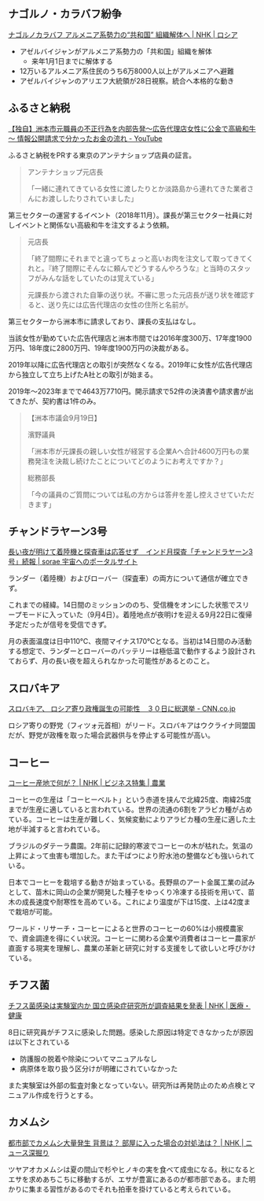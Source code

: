 ## ナゴルノ・カラバフ紛争

[ナゴルノカラバフ アルメニア系勢力の“共和国” 組織解体へ | NHK | ロシア](https://www3.nhk.or.jp/news/html/20230928/k10014209411000.html)

- アゼルバイジャンがアルメニア系勢力の「共和国」組織を解体
  - 来年1月1日までに解体する
- 12万いるアルメニア系住民のうち6万8000人以上がアルメニアへ避難
- アゼルバイジャンのアリエフ大統領が28日視察。統合へ本格的な動き

## ふるさと納税

[【独自】洲本市元職員の不正行為を内部告発～広告代理店女性に公金で高級和牛～ 情報公開請求で分かったお金の流れ - YouTube](https://www.youtube.com/embed/4WQZeOAxcaA?si=8H3CKOJftFQGTmwA)

ふるさと納税をPRする東京のアンテナショップ店員の証言。

> アンテナショップ元店長
>
> 「一緒に連れてきている女性に渡したりとか淡路島から連れてきた業者さんにお渡ししたりされていました」

第三セクターの運営するイベント（2018年11月）。課長が第三セクター社員に対しイベントと関係ない高級和牛を注文するよう依頼。

> 元店長
>
> 「終了間際にそれまでと違ってちょっと高いお肉を注文して取ってきてくれと。『終了間際にそんなに頼んでどうするんやろうな』と当時のスタッフがみんな話をしていたのは覚えている」
>
> 元課長から渡された自筆の送り状。不審に思った元店長が送り状を確認すると、送り先には広告代理店の女性の住所と名前が。

第三セクターから洲本市に請求しており、課長の支払はなし。

当該女性が勤めていた広告代理店と洲本市間では2016年度300万、17年度1900万円、18年度に2800万円、19年度1900万円の決裁がある。

2019年以降に広告代理店との取引が突然なくなる。2019年に女性が広告代理店から独立して立ち上げたA社との取引が始まる。

2019年～2023年までで4643万7710円。開示請求で52件の決済書や請求書が出てきたが、契約書は1件のみ。

> 【洲本市議会9月19日】
>
> 濱野議員
>
> 「洲本市が元課長の親しい女性が経営する企業Aへ合計4600万円もの業務発注を決裁し続けたことについてどのようにお考えですか？」
>
> 総務部長
>
> 「今の議員のご質問については私の方からは答弁を差し控えさせていただきます」

## チャンドラヤーン3号

[長い夜が明けて着陸機と探査車は応答せず　インド月探査「チャンドラヤーン3号」続報 | sorae 宇宙へのポータルサイト](https://sorae.info/space/20230928-chandrayaan-3.html)

ランダー（着陸機）およびローバー（探査車）の両方について通信が確立できず。

これまでの経緯。14日間のミッションののち、受信機をオンにした状態でスリープモードに入っていた（9月4日）。着陸地点が夜明けを迎える9月22日に復帰予定だったが信号を受信できず。

月の表面温度は日中110℃、夜間マイナス170℃となる。当初は14日間のみ活動する想定で、ランダーとローバーのバッテリーは極低温で動作するよう設計されておらず、月の長い夜を超えられなかった可能性があるとのこと。

## スロバキア

[スロバキア、 ロシア寄り政権誕生の可能性　３０日に総選挙 - CNN.co.jp](https://www.cnn.co.jp/world/35209676.html)

ロシア寄りの野党（フィツォ元首相）がリード。スロバキアはウクライナ同盟国だが、野党が政権を取った場合武器供与を停止する可能性が高い。

## コーヒー

[コーヒー産地で何が？ | NHK | ビジネス特集 | 農業](https://www3.nhk.or.jp/news/html/20230929/k10014210301000.html)

コーヒーの生産は「コーヒーベルト」という赤道を挟んで北緯25度、南緯25度までが生産に適していると言われている。世界の流通の6割をアラビカ種が占めている。コーヒーは生産が難しく、気候変動によりアラビカ種の生産に適した土地が半減すると言われている。

ブラジルのダテーラ農園。2年前に記録的寒波でコーヒーの木が枯れた。気温の上昇によって虫害も増加した。また干ばつにより貯水池の整備なども強いられている。

日本でコーヒーを栽培する動きが始まっている。長野県のアート金属工業の試みとして、苗木に岡山の企業が開発した種子をゆっくり冷凍する技術を用いて、苗木の成長速度や耐寒性を高めている。これにより温度が下は15度、上は42度まで栽培が可能。

ワールド・リサーチ・コーヒーによると世界のコーヒーの60%は小規模農家で、資金調達を得にくい状況。コーヒーに関わる企業や消費者はコーヒー農家が直面する現実を理解し、農業の革新と研究に対する支援をして欲しいと呼びかけている。

## チフス菌

[チフス菌感染は実験室内か 国立感染症研究所が調査結果を発表 | NHK | 医療・健康](https://www3.nhk.or.jp/news/html/20230929/k10014211291000.html)

8日に研究員がチフスに感染した問題。感染した原因は特定できなかったが原因は以下とされている

- 防護服の脱着や除染についてマニュアルなし
- 病原体を取り扱う区分けが明確にされていなかった

また実験室は外部の監査対象となっていない。研究所は再発防止のため点検とマニュアル作成を行うとする。

## カメムシ

[都市部でカメムシ大量発生 背景は？ 部屋に入った場合の対処法は？ | NHK | ニュース深掘り](https://www3.nhk.or.jp/news/html/20230929/k10014210191000.html)

ツヤアオカメムシは夏の間山で杉やヒノキの実を食べて成虫になる。秋になるとエサを求めあちこちに移動するが、エサが豊富にあるのが都市部である。また明かりに集まる習性があるのでそれも拍車を掛けていると考えられている。
